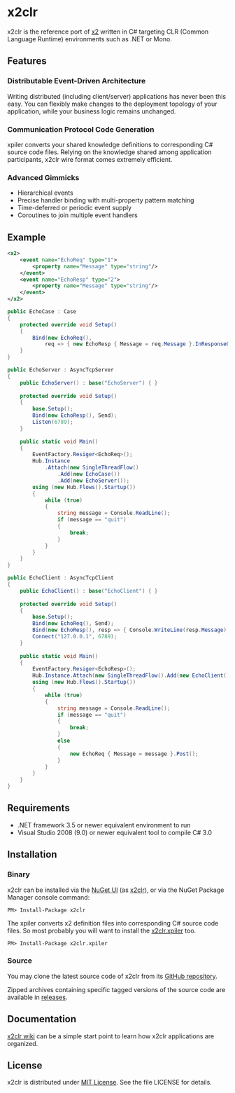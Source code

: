 x2clr
=====

x2clr is the reference port of [x2](https://github.com/jaykang920/x2) written in
C# targeting CLR (Common Language Runtime) environments such as .NET or Mono.

Features
--------

### Distributable Event-Driven Architecture

Writing distributed (including client/server) applications has never been this easy.
You can flexibly make changes to the deployment topology of your application, while your business logic remains unchanged.

### Communication Protocol Code Generation

xpiler converts your shared knowledge definitions to corresponding C# source code files.
Relying on the knowledge shared among application participants, x2clr wire format comes extremely efficient.

### Advanced Gimmicks

* Hierarchical events
* Precise handler binding with multi-property pattern matching
* Time-deferred or periodic event supply
* Coroutines to join multiple event handlers

Example
-------

```xml
<x2>
    <event name="EchoReq" type="1">
        <property name="Message" type="string"/>
    </event>
    <event name="EchoResp" type="2">
        <property name="Message" type="string"/>
    </event>
</x2>
```

```csharp
public EchoCase : Case
{
    protected override void Setup()
    {
        Bind(new EchoReq(),
            req => { new EchoResp { Message = req.Message }.InResponseOf(req).Post(); });
    }
}

public EchoServer : AsyncTcpServer
{
    public EchoServer() : base("EchoServer") { }
    
    protected override void Setup()
    {
        base.Setup();
        Bind(new EchoResp(), Send);
        Listen(6789);
    }
    
    public static void Main()
    {
        EventFactory.Resiger<EchoReq>();
        Hub.Instance
            .Attach(new SingleThreadFlow()
                .Add(new EchoCase())
                .Add(new EchoServer());
        using (new Hub.Flows().Startup())
        {
            while (true)
            {
                string message = Console.ReadLine();
                if (message == "quit")
                {
                    break;
                }
            }
        }
    }
}

public EchoClient : AsyncTcpClient
{
    public EchoClient() : base("EchoClient") { }
    
    protected override void Setup()
    {
        base.Setup();
        Bind(new EchoReq(), Send);
        Bind(new EchoResp(), resp => { Console.WriteLine(resp.Message); });
        Connect("127.0.0.1", 6789);
    }
    
    public static void Main()
    {
        EventFactory.Resiger<EchoResp>();
        Hub.Instance.Attach(new SingleThreadFlow().Add(new EchoClient()));
        using (new Hub.Flows().Startup())
        {
            while (true)
            {
                string message = Console.ReadLine();
                if (message == "quit")
                {
                    break;
                }
                else
                {
                    new EchoReq { Message = message }.Post();
                }
            }
        }
    }
}
```

Requirements
------------

* .NET framework 3.5 or newer equivalent environment to run
* Visual Studio 2008 (9.0) or newer equivalent tool to compile C# 3.0

Installation
------------

### Binary

x2clr can be installed via the [NuGet UI](https://docs.nuget.org/consume/package-manager-dialog) (as [x2clr](https://www.nuget.org/packages/x2clr)), or via the NuGet Package Manager console command:

    PM> Install-Package x2clr

The xpiler converts x2 definition files into corresponding C# source code files. So most probably you will want to install the [x2clr.xpiler](https://www.nuget.org/packages/x2clr.xpiler) too.

    PM> Install-Package x2clr.xpiler

### Source

You may clone the latest source code of x2clr from its [GitHub repository](https://github.com/jaykang920/x2clr.git).

Zipped archives containing specific tagged versions of the source code are available in [releases](https://github.com/jaykang920/x2clr/releases).

Documentation
-------------

[x2clr wiki](https://github.com/jaykang920/x2clr/wiki) can be a simple start point to learn how x2clr applications are organized.

License
-------

x2clr is distributed under [MIT License](http://opensource.org/licenses/MIT).
See the file LICENSE for details.
